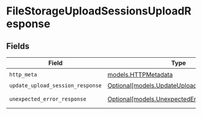 # FileStorageUploadSessionsUploadResponse


## Fields

| Field                                                                                    | Type                                                                                     | Required                                                                                 | Description                                                                              |
| ---------------------------------------------------------------------------------------- | ---------------------------------------------------------------------------------------- | ---------------------------------------------------------------------------------------- | ---------------------------------------------------------------------------------------- |
| `http_meta`                                                                              | [models.HTTPMetadata](../models/httpmetadata.md)                                         | :heavy_check_mark:                                                                       | N/A                                                                                      |
| `update_upload_session_response`                                                         | [Optional[models.UpdateUploadSessionResponse]](../models/updateuploadsessionresponse.md) | :heavy_minus_sign:                                                                       | UploadSessions                                                                           |
| `unexpected_error_response`                                                              | [Optional[models.UnexpectedErrorResponse]](../models/unexpectederrorresponse.md)         | :heavy_minus_sign:                                                                       | Unexpected error                                                                         |